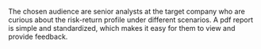 The chosen audience are senior analysts at the target company who are curious about the risk-return profile under different scenarios. A pdf report is simple and standardized, which makes it easy for them to view and provide feedback. 